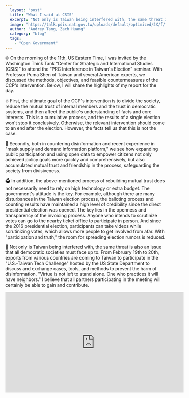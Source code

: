 ```yaml
---
  layout: "post"
  title: "What I said at CSIS"
  excerpt: "Not only is Taiwan being interfered with, the same threat is also an issue that all democratic societies must face up to."
  image: "https://talk.pdis.nat.gov.tw/uploads/default/optimized/2X/f/f9e54b4ab563a8caa2bf15bf68147f913913eeb2_2_1380x386.jpeg"
  author: "Audrey Tang, Zach Huang"
  category: "blog"
  tags: 
    - "Open Government"
---
```



🌐 On the morning of the 11th, US Eastern Time, I was invited by the Washington Think Tank “Center for Strategic and International Studies (CSIS)” to attend the “PRC Interference in Taiwan's Election” seminar. With Professor Puma Shen of Taiwan and several American experts, we discussed the methods, objectives, and feasible countermeasures of the CCP's intervention. Below, I will share the highlights of my report for the day.

🔥 First, the ultimate goal of the CCP's intervention is to divide the society, reduce the mutual trust of internal members and the trust in democratic systems, and then affect the public's understanding of facts and core interests. This is a cumulative process, and the results of a single election won't stop it conclusively. Otherwise, the relevant intervention should come to an end after the election. However, the facts tell us that this is not the case.

🚸 Secondly, both in countering disinformation and recent experience in "mask supply and demand information platform," we see how expanding public participation and using open data to empower citizens not only achieved policy goals more quickly and comprehensively, but also accumulated mutual trust and friendship in the process, safeguarding the society from divisiveness.

🗳️ In addition, the above-mentioned process of rebuilding mutual trust does not necessarily need to rely on high technology or extra budget. The government's attitude is the key. For example, although there are many disturbances in the Taiwan election process, the balloting process and counting results have maintained a high level of credibility since the direct presidential election was opened. The key lies in the openness and transparency of the invoicing process. Anyone who intends to scrutinize votes can go to the nearby ticket office to participate in person. And since the 2016 presidential election, participants can take videos while scrutinizing votes, which allows more people to get involved from afar. With "participation and truth," the room for spreading election rumors is reduced.

🗽 Not only is Taiwan being interfered with, the same threat is also an issue that all democratic societies must face up to. From February 19th to 20th, exports from various countries are coming to Taiwan to participate in the "U.S.-Taiwan Tech Challenge" hosted by the US State Department to discuss and exchange cases, tools, and methods to prevent the harm of disinformation. "Virtue is not left to stand alone. One who practices it will have neighbors." I believe that all partners participating in the meeting will certainly be able to gain and contribute.

<iframe width="560" height="315" src="https://www.youtube.com/embed/01Ks2xiHxnI" frameborder="0" allowfullscreen></iframe>
